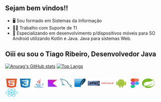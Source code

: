 ## Sejam bem vindos!!
- 🖥️ Sou formado em Sistemas da Informação
- 🧑‍💼 Trabalho com Suporte de TI
- 📱 Especializando em desenvolvimento p/dispositivos móveis para SO Android utilizando Kotlin e Java. Java para sistemas Web.

## Oiii eu sou o Tiago Ribeiro, Desenvolvedor Java

[![Anurag's GitHub stats](https://github-readme-stats.vercel.app/api?username=tiagoribeiro2000&theme=radical)](https://github.com/anuraghazra/github-readme-stats)
[![Top Langs](https://github-readme-stats.vercel.app/api/top-langs/?username=tiagoribeiro2000&layout=compact&theme=radical)](https://github.com/anuraghazra/github-readme-stats)
  
  <div style="display: inline_block"><br>
  <img align="center" alt="tiago-HTML" height="30" width="40" src="https://raw.githubusercontent.com/devicons/devicon/master/icons/html5/html5-original.svg">
  <img align="center" alt="tiago-CSS" height="30" width="40" src="https://raw.githubusercontent.com/devicons/devicon/master/icons/css3/css3-original.svg">
  <img align="center" alt="tiago-CSS" height="30" width="40" src="https://raw.githubusercontent.com/devicons/devicon/master/icons/java/java-original.svg">
  <img align="center" alt="tiago-CSS" height="30" width="40" src="https://raw.githubusercontent.com/devicons/devicon/master/icons/kotlin/kotlin-original.svg">
  <img align="center" alt="tiago-CSS" height="30" width="40" src="https://raw.githubusercontent.com/devicons/devicon/master/icons/mysql/mysql-original.svg">
  <img align="center" alt="tiago-CSS" height="30" width="40" src="https://raw.githubusercontent.com/devicons/devicon/master/icons/sqlite/sqlite-original.svg">
  <img align="center" alt="tiago-CSS" height="30" width="40" src="https://raw.githubusercontent.com/devicons/devicon/master/icons/php/php-original.svg">
  <img align="center" alt="tiago-CSS" height="30" width="40" src="https://raw.githubusercontent.com/devicons/devicon/master/icons/oracle/oracle-original.svg">
  <img align="center" alt="tiago-CSS" height="30" width="40" src="https://raw.githubusercontent.com/devicons/devicon/master/icons/android/android-original.svg">
  <img align="center" alt="tiago-CSS" height="30" width="40" src="https://raw.githubusercontent.com/devicons/devicon/master/icons/figma/figma-original.svg">
   <img align="center" alt="tiago-CSS" height="30" width="40" src="https://raw.githubusercontent.com/devicons/devicon/master/icons/spring/spring-original.svg">
   <img align="center" alt="tiago-CSS" height="30" width="40" src="https://raw.githubusercontent.com/devicons/devicon/master/icons/react/react-original.svg">
     </div>
  


 

